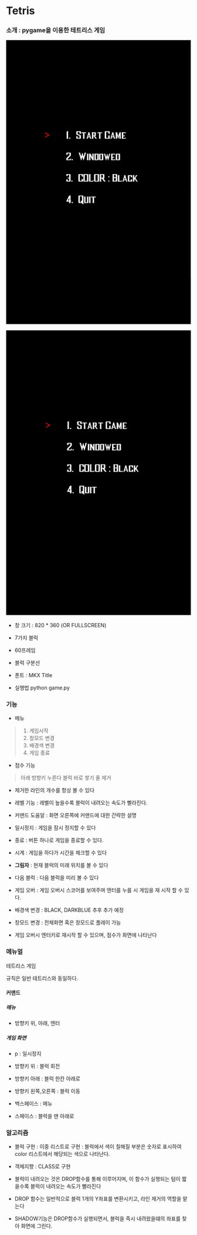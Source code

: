 # Tetris


### 소개 : pygame을 이용한 테트리스 게임
![게임화면](https://github.com/JuKyYoon/Pygame_PJ/blob/master/ingame.gif)

![배경화면변경](https://github.com/JuKyYoon/Pygame_PJ/blob/master/change_Color.gif)



- 창 크기 : 820 * 360 (OR FULLSCREEN)

- 7가지 블럭

- 60프레임

- 블럭 구분선

- 폰트 : MKX Title

- 실행법
        python game.py

### 기능

- 메뉴
> 1. 게임시작
> 2. 창모드 변경
> 3. 배경색 변경
> 4. 게임 종료

- 점수 기능
> 아래 방향키 누른다
> 블럭 바로 쌓기
> 줄 제거


- 제거한 라인의 개수를 항상 볼 수 있다

- 레벨 기능 : 레벨이 높을수록 블럭이 내려오는 속도가 빨라진다.

- 커맨드 도움알 : 화면 오른쪽에 커맨드에 대한 간략한 설명

- 일시정지 : 게임을 잠시 정지할 수 있다

- 종료 : 버튼 하나로 게임을 종료할 수 있다.

- 시계 : 게임을 하다가 시간을 체크할 수 있다

- **그림자** : 현재 블럭의 미래 위치를 볼 수 있다

- 다음 블럭 : 다음 블럭을 미리 볼 수 있다

- 게임 오버 : 게임 오버시 스코어를 보여주며 엔터를 누를 시 게임을 재 시작 할 수 있다.

- 배경색 변경 : BLACK, DARKBLUE 추후 추가 예정

- 창모드 변경 : 전체화면 혹은 창모드로 플레이 가능

- 게임 오버시 엔터키로 재시작 할 수 있으며, 점수가 화면에 나타난다

### 메뉴얼

테트리스 게임

규칙은 일반 테트리스와 동일하다.

#### 커맨드

##### 메뉴
- 방향키 위, 아래, 엔터

##### 게임 화면
- p : 일시정지

- 방향키 위 : 블럭 회전

- 방향키 아래 : 블럭 한칸 아래로

- 방향키 왼쪽,오른쪽 : 블럭 이동

- 백스페이스 : 메뉴

- 스페이스 : 블럭을 맨 아래로


### 알고리즘

- 블럭 구현 : 이중 리스트로 구현 : 블럭에서 색이 칠해질 부분은 숫자로 표시하여 color 리스트에서 해당되는 색으로 나타난다.

- 객체지향 : CLASS로 구현

- 블럭이 내려오는 것은 DROP함수를 통해 이루어지며, 이 함수가 실행되는 텀이 짧을수록 블럭이 내려오는 속도가 빨라진다

- DROP 함수는 일반적으로 블럭 1개의 Y좌표를 변환시키고, 라인 제거의 역할을 맡는다

- SHADOW기능은 DROP함수가 실행되면서, 블럭을 즉시 내려왔을떄의 좌표를 찾아 화면에 그린다.
